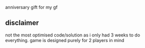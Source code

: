 anniversary gift for my gf

## disclaimer
not the most optimised code/solution as i only had 3 weeks to do everything. game is designed purely for 2 players in mind
